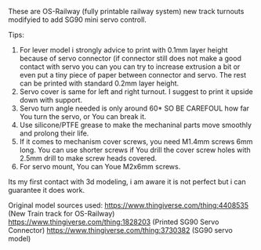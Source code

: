 These are OS-Railway (fully printable railway system) new track turnouts modifyied to add SG90 mini servo controll.

Tips:

1. For lever model i strongly advice to print with 0.1mm layer height because of servo connector (if connector still does not make a good contact with servo you can you can try to increase extrusion a bit or even put a tiny piece of paper between connector and servo. The rest can be printed with standard 0.2mm layer height.
2. Servo cover is same for left and right turnout. I suggest to print it upside down with support.
3. Servo turn angle needed is only around 60* SO BE CAREFOUL how far You turn the servo, or You can break it.
4. Use silicone/PTFE grease to make the mechaninal parts move smoothly and prolong their life.
5. If it comes to mechanism cover screws, you need M1.4mm screws 6mm long. You can use shorter screws if You drill the cover screw holes with 2.5mm drill to make screw heads covered.
6. For servo mount, You can Youe M2x6mm screws.

Its my first contact with 3d modeling, i am aware it is not perfect but i can guarantee it does work.  




<images>


Original model sources used:
https://www.thingiverse.com/thing:4408535 (New Train track for OS-Railway)
https://www.thingiverse.com/thing:1828203 (Printed SG90 Servo Connector)
https://www.thingiverse.com/thing:3730382 (SG90 servo model)
